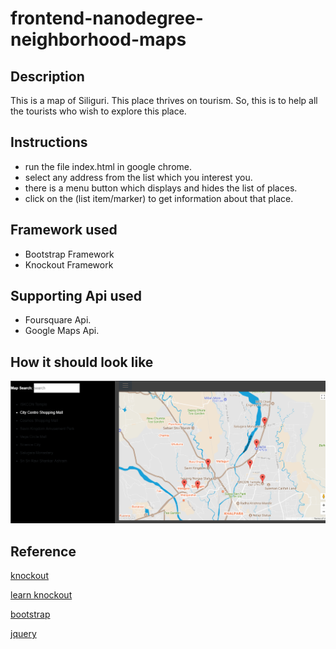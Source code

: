frontend-nanodegree-neighborhood-maps
=====================================

## Description

This is a map of Siliguri. This place thrives on tourism. So, this is to help all the tourists who wish to explore this place.

## Instructions
* run the file index.html in google chrome.
* select any address from the list which you interest you.
* there is a menu button which displays and hides the list of places.
* click on the (list item/marker) to get information about that place.

## Framework used

* Bootstrap Framework
* Knockout Framework

## Supporting Api used

* Foursquare Api.
* Google Maps Api.

## How it should look like

![Interface Image](mapImage.png)

## Reference

[knockout](knockoutjs.com)

[learn knockout](learn.knockoutjs.com)

[bootstrap](https://www.w3schools.com/bootstrap4/default.asp)

[jquery](http://api.jquery.com/)
